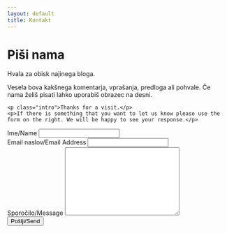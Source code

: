 ```yaml
---
layout: default
title: Kontakt
---
```


<div id="contact">
  <h1 class="pageTitle">Piši nama</h1>
  <div class="contactContent">
    <p class="intro">Hvala za obisk najinega bloga.</p>
    <p>Vesela bova kakšnega komentarja, vprašanja, predloga ali pohvale. Če nama želiš pisati lahko uporabiš obrazec na desni.</p>

    <p class="intro">Thanks for a visit.</p>
    <p>If there is something that you want to let us know please use the form on the right. We will be happy to see your response.</p>
  </div>
  <form action="http://formspree.io/primoz492@gmail.com" method="POST">
    <label for="name">Ime/Name</label>    
    <input type="text" id="name" name="name" class="full-width"><br>
    <label for="email">Email naslov/Email Address</label>
    <input type="email" id="email" name="_replyto" class="full-width"><br>
    <label for="message">Sporočilo/Message</label>
    <textarea name="message" id="message" cols="30" rows="10" class="full-width"></textarea><br>
    <input type="submit" value="Pošlji/Send" class="button">
  </form>
</div>
